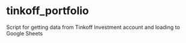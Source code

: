 # tinkoff_portfolio
Script for getting data from Tinkoff Investment account and loading to Google Sheets
